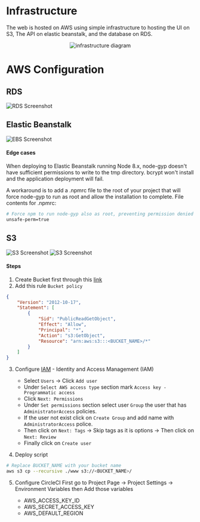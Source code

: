 # Infrastructure

The web is hosted on AWS using simple infrastructure to hosting the UI on S3, The API on elastic beanstalk, and the database on RDS.

<p align="center">
<img src="./diagrams/architecture-diagram.png" alt="infrastructure diagram" />
</p>


# AWS Configuration

## RDS

![RDS Screenshot](./srceenshots/rds-info.png)



## Elastic Beanstalk

![EBS Screenshot](./srceenshots/elasticbeanstalk-health.png)

#### Edge cases

When deploying to Elastic Beanstalk running Node 8.x, node-gyp doesn't have sufficient permissions to write to the tmp directory. bcrypt won't install and the application deployment will fail.

A workaround is to add a .npmrc file to the root of your project that will force node-gyp to run as root and allow the installation to complete. 
File contents for .npmrc:

```bash
# Force npm to run node-gyp also as root, preventing permission denied errors in AWS with npm@5 or @6
unsafe-perm=true
```

## S3

![S3 Screenshot](./srceenshots/s3-permissions.png)
![S3 Screenshot](./srceenshots/s3-properties.png)

#### Steps 

1. Create Bucket first through this [link](https://s3.console.aws.amazon.com/s3/home)
2. Add this rule `Bucket policy` 

```json
{
    "Version": "2012-10-17",
    "Statement": [
        {
            "Sid": "PublicReadGetObject",
            "Effect": "Allow",
            "Principal": "*",
            "Action": "s3:GetObject",
            "Resource": "arn:aws:s3:::<BUCKET_NAME>/*"
        }
    ]
}
```

3. Configure [IAM](https://console.aws.amazon.com/iamv2/home?#/home) - Identity and Access Management (IAM)

    - Select `Users` -> Click `Add user`
    - Under `Select AWS access type` section mark `Access key - Programmatic access`
    - Click `Next: Permissions`
    - Under `Set permissions` section select user `Group` the user that has `AdministratorAccess` policies.
    - If the user not exist click on `Create Group` and add name with `AdministratorAccess` police.   
    - Then click on `Next: Tags` -> Skip tags as it is options -> Then click on `Next: Review`
    - Finally click on `Create user`

4. Deploy script

```bash
# Replace BUCKET_NAME with your bucket name
aws s3 cp --recursive ./www s3://<BUCKET_NAME>/
```

5. Configure CircleCI
First go to Project Page -> Project Settings -> Environment Variables then Add those variables

    - AWS_ACCESS_KEY_ID
    - AWS_SECRET_ACCESS_KEY
    - AWS_DEFAULT_REGION


